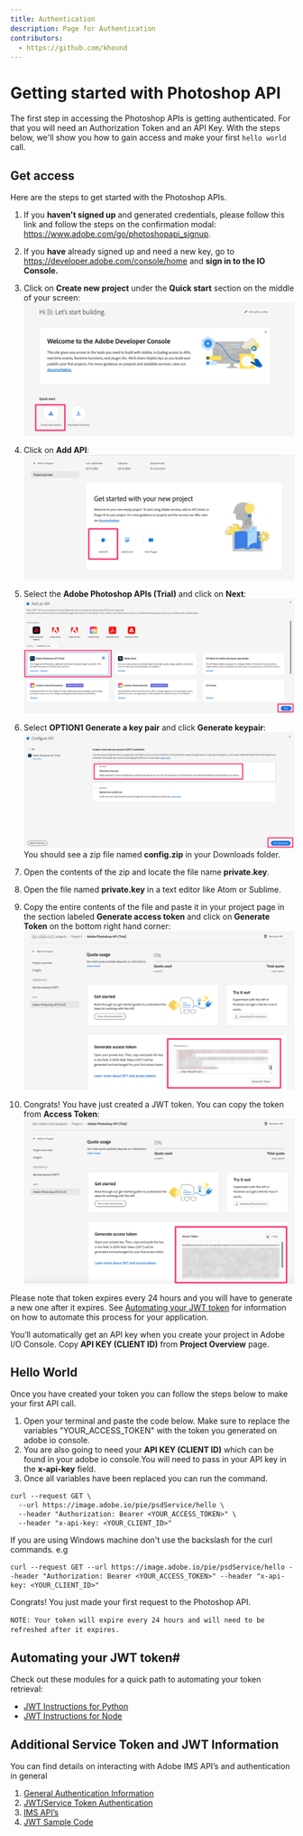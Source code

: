 ```yaml
---
title: Authentication
description: Page for Authentication
contributors:
  - https://github.com/khound
---
```

# Getting started with Photoshop API

The first step in accessing the Photoshop APIs is getting authenticated. For that you will need an Authorization Token and an API Key. With the steps below, we'll show you how to gain access and make your first `hello world` call.

## Get access
Here are the steps to get started with the Photoshop APIs.

1. If you **haven't signed up** and generated credentials, please follow this link and follow the steps on the confirmation modal: https://www.adobe.com/go/photoshopapi_signup.

1. If you **have** already signed up and need a new key, go to https://developer.adobe.com/console/home and **sign in to the IO Console.**
1. Click on **Create new project** under the **Quick start** section on the middle of your screen:
![Screenshot](images/Step3.png)
1. Click on **Add API**:
![Screenshot](images/Step4.png)
1. Select the **Adobe Photoshop APIs (Trial)** and click on **Next**:
![Screenshot](images/Step5.png)
1. Select **OPTION1 Generate a key pair** and click **Generate keypair**:
![Screenshot](images/Step6.png)
You should see a zip file named **config.zip** in your Downloads folder.
1. Open the contents of the zip and locate the file name **private.key**.
1. Open the file named **private.key** in a text editor like Atom or Sublime.
1. Copy the entire contents of the file and paste it in your project page in the section labeled **Generate access token** and click on **Generate Token** on the bottom right hand corner:
![Screenshot](images/Step9_new.png#1)
1. Congrats! You have just created a JWT token. You can copy the token from **Access Token**:
![Screenshot](images/Step10_new.png#2)

Please note that token expires every 24 hours and you will have to generate a new one after it expires. See [Automating your JWT token](/authentication/#automating-your-jwt-token) for information on how to automate this process for your application.

You’ll automatically get an API key when you create your project in Adobe I/O Console. Copy **API KEY (CLIENT ID)** from **Project Overview** page.

## Hello World

Once you have created your token you can follow the steps below to make your first API call.

1. Open your terminal and paste the code below. Make sure to replace the variables "YOUR_ACCESS_TOKEN"  with the token you generated on adobe io console.
1. You are also going to need your  **API KEY (CLIENT ID)** which can be found in your adobe io console.You will need to pass in your API key in the **x-api-key** field.
1. Once all variables have been replaced you can run the command.

``` shell
curl --request GET \
  --url https://image.adobe.io/pie/psdService/hello \
  --header "Authorization: Bearer <YOUR_ACCESS_TOKEN>" \
  --header "x-api-key: <YOUR_CLIENT_ID>"
  ```

If you are using Windows machine don't use the backslash for the curl commands. e.g
``` shell
curl --request GET --url https://image.adobe.io/pie/psdService/hello --header "Authorization: Bearer <YOUR_ACCESS_TOKEN>" --header "x-api-key: <YOUR_CLIENT_ID>"
```


Congrats! You just made your first request to the Photoshop API.

`NOTE: Your token will expire every 24 hours and will need to be refreshed after it expires.`

## Automating your JWT token#

Check out these modules for a quick path to automating your token retrieval:

- [JWT Instructions for Python](https://www.datanalyst.info/python/adobe-io-user-management/adobe-io-jwt-authentication-with-python/)
- [JWT Instructions for Node](https://www.npmjs.com/package/@adobe/jwt-auth)

## Additional Service Token and JWT Information

You can find details on interacting with Adobe IMS API’s and authentication in general
1. [General Authentication Information](https://www.adobe.io/authentication/auth-methods.html#!AdobeDocs/adobeio-auth/master/AuthenticationOverview/AuthenticationGuide.md)
2. [JWT/Service Token Authentication](https://www.adobe.io/authentication/auth-methods.html#!AdobeDocs/adobeio-auth/master/JWT/JWT.md)
3. [IMS API’s](https://www.adobe.io/authentication/auth-methods.html#!AdobeDocs/adobeio-auth/master/Resources/IMS.md)
4. [JWT Sample Code](https://github.com/AdobeDocs/cis-photoshop-api-docs/tree/main/sample-code/jwt-sample-app)
